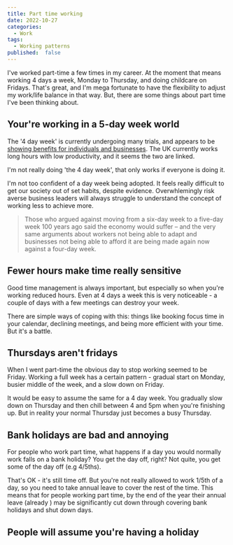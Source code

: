 ```yaml
---
title: Part time working
date: 2022-10-27
categories:
  - Work
tags:
  - Working patterns
published:  false
---
```


I've worked part-time a few times in my career. At the moment that means working 4 days a week, Monday to Thursday, and doing childcare on Fridays. That's great, and I'm mega fortunate to have the flexibility to adjust my work/life balance in that way. But, there are some things about part time I've been thinking about.

## Your're working in a 5-day week world

The '4 day week' is currently undergoing many trials, and appears to be [showing benefits for individuals and businesses](https://www.theguardian.com/commentisfree/2022/oct/17/four-day-week-british-new-bill-workers-businesses). The UK currently works long hours with low productivity, and it seems the two are linked.

I'm not really doing 'the 4 day week', that only works if everyone is doing it.

I'm not too confident of a  day week being adopted. It feels really difficult to get our society out of set habits, despite evidence. Overwhlemingly risk averse business leaders will always struggle to understand the concept of working less to achieve more.

> Those who argued against moving from a six-day week to a five-day week 100 years ago said the economy would suffer – and the very same arguments about workers not being able to adapt and businesses not being able to afford it are being made again now against a four-day week.
> 


## Fewer hours make time really sensitive

Good time management is always important, but especially so when you're working reduced hours. Even at 4 days a week this is very noticeable - a couple of days with a few meetings can destroy your week. 

There are simple ways of coping with this: things like booking focus time in your calendar, declining meetings, and being more efficient with your time. But it's a battle.




## Thursdays aren't fridays


When I went part-time the obvious day to stop working seemed to be Friday. Working a full week has a certain pattern - gradual start on Monday, busier middle of the week, and a slow down on Friday. 

It would be easy to assume the same for a 4 day week. You gradually slow down on Thursday and then chill between 4 and 5pm when you're finishing up. But in reality your normal Thursday just becomes a busy Thursday.


## Bank holidays are bad and annoying

For people who work part time, what happens if a day you would normally work falls on a bank holiday? You get the day off, right? Not quite, you get some of the day off (e.g 4/5ths).

That's OK - it's still time off. But you're not really allowed to work 1/5th of a day, so you need to take annual leave to cover the rest of the time. This means that for people working part time, by the end of the year their annual leave (already ) may be significantly cut down through covering bank holidays and shut down days. 


## People will assume you're having a holiday

